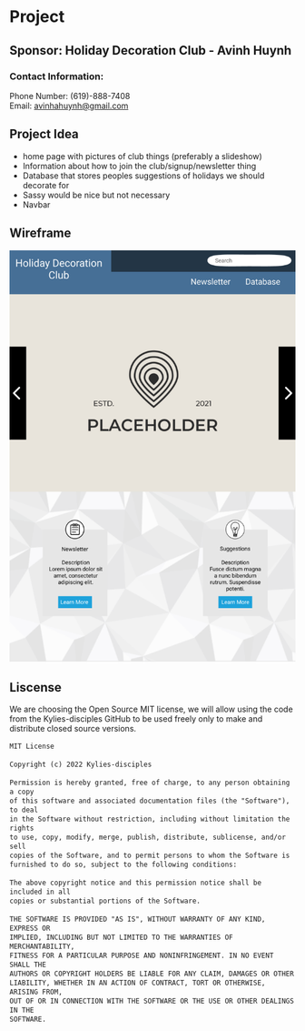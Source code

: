 # Project
## Sponsor: Holiday Decoration Club - Avinh Huynh
### Contact Information: 
Phone Number: (619)-888-7408 <br> Email: avinhahuynh@gmail.com

## Project Idea
* home page with pictures of club things (preferably a slideshow)
* Information about how to join the club/signup/newsletter thing
* Database that stores peoples suggestions of holidays we should decorate for
* Sassy would be nice but not necessary
* Navbar

## Wireframe
<img src="wireframe.png">

## Liscense
We are choosing the Open Source MIT license, we will allow using the code from the Kylies-disciples GitHub to be used freely only to make and distribute closed source versions.
```
MIT License

Copyright (c) 2022 Kylies-disciples

Permission is hereby granted, free of charge, to any person obtaining a copy
of this software and associated documentation files (the "Software"), to deal
in the Software without restriction, including without limitation the rights
to use, copy, modify, merge, publish, distribute, sublicense, and/or sell
copies of the Software, and to permit persons to whom the Software is
furnished to do so, subject to the following conditions:

The above copyright notice and this permission notice shall be included in all
copies or substantial portions of the Software.

THE SOFTWARE IS PROVIDED "AS IS", WITHOUT WARRANTY OF ANY KIND, EXPRESS OR
IMPLIED, INCLUDING BUT NOT LIMITED TO THE WARRANTIES OF MERCHANTABILITY,
FITNESS FOR A PARTICULAR PURPOSE AND NONINFRINGEMENT. IN NO EVENT SHALL THE
AUTHORS OR COPYRIGHT HOLDERS BE LIABLE FOR ANY CLAIM, DAMAGES OR OTHER
LIABILITY, WHETHER IN AN ACTION OF CONTRACT, TORT OR OTHERWISE, ARISING FROM,
OUT OF OR IN CONNECTION WITH THE SOFTWARE OR THE USE OR OTHER DEALINGS IN THE
SOFTWARE.
```
